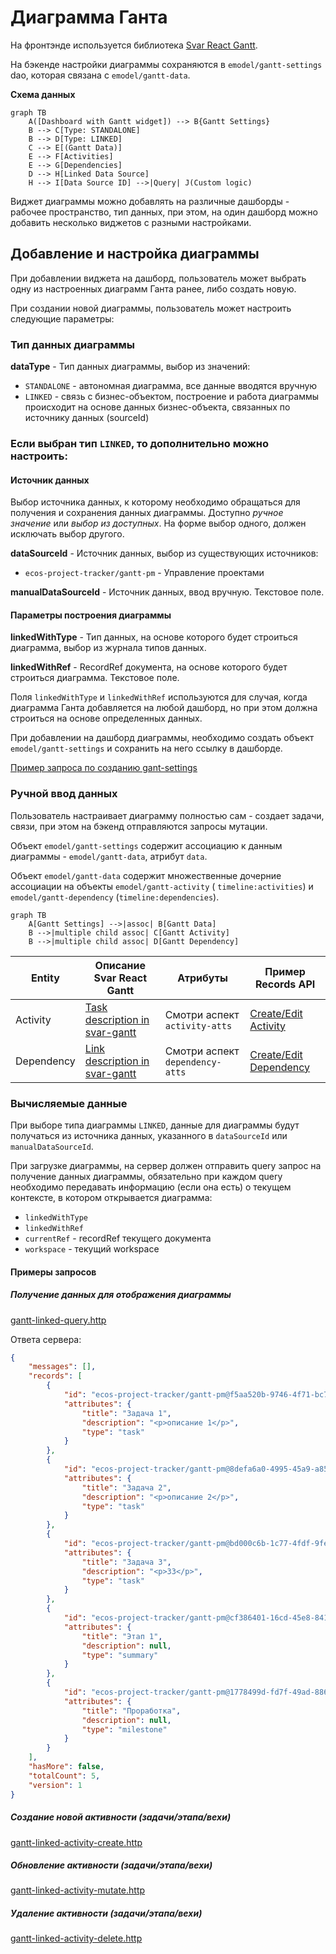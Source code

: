 # Диаграмма Ганта

На фронтэнде используется библиотека [Svar React Gantt](https://svar.dev/react/gantt/).

На бэкенде настройки диаграммы сохраняются в `emodel/gantt-settings` dao, которая связана с `emodel/gantt-data`.

**Схема данных**

```mermaid
graph TB
    A([Dashboard with Gantt widget]) --> B{Gantt Settings}
    B --> C[Type: STANDALONE]
    B --> D[Type: LINKED]
    C --> E[(Gantt Data)]
    E --> F[Activities]
    E --> G[Dependencies]
    D --> H[Linked Data Source]
    H --> I[Data Source ID] -->|Query| J(Custom logic)
```

Виджет диаграммы можно добавлять на различные дашборды - рабочее пространство, тип данных, при этом, на один дашборд
можно добавить несколько виджетов с разными настройками.

## Добавление и настройка диаграммы

При добавлении виджета на дашборд, пользователь может выбрать одну из настроенных диаграмм Ганта ранее,
либо создать новую.

При создании новой диаграммы, пользователь может настроить следующие параметры:

### Тип данных диаграммы

**dataType** - Тип данных диаграммы, выбор из значений:

- `STANDALONE` - автономная диаграмма, все данные вводятся вручную
- `LINKED` - связь с бизнес-объектом, построение и работа диаграммы происходит на основе данных бизнес-объекта,
  связанных по источнику данных (sourceId)

### Если выбран тип `LINKED`, то дополнительно можно настроить:

#### Источник данных

Выбор источника данных, к которому необходимо обращаться для получения и сохранения данных диаграммы.
Доступно _ручное значение_ или _выбор из доступных_. На форме выбор одного, должен исключать выбор другого.

**dataSourceId** - Источник данных, выбор из существующих источников:

- `ecos-project-tracker/gantt-pm` - Управление проектами

**manualDataSourceId** - Источник данных, ввод вручную. Текстовое поле.

#### Параметры построения диаграммы

**linkedWithType** - Тип данных, на основе которого будет строиться диаграмма, выбор из журнала типов данных.

**linkedWithRef** - RecordRef документа, на основе которого будет строиться диаграмма. Текстовое поле.

Поля `linkedWithType` и `linkedWithRef` используются для случая, когда диаграмма Ганта добавляется на любой дашборд,
но при этом должна строиться на основе определенных данных.

При добавлении на дашборд диаграммы, необходимо создать объект `emodel/gantt-settings` и сохранить на него ссылку в
дашборде.

[Пример запроса по созданию gant-settings](./gantt-settings-create.http)

### Ручной ввод данных

Пользователь настраивает диаграмму полностью сам - создает задачи, связи, при этом на бэкенд отправляются запросы
мутации.

Объект `emodel/gantt-settings` содержит ассоциацию к данным диаграммы - `emodel/gantt-data`, атрибут `data`.

Объект `emodel/gantt-data` содержит множественные дочерние ассоциации на объекты `emodel/gantt-activity` (
`timeline:activities`)
и `emodel/gantt-dependency` (`timeline:dependencies`).

```mermaid
graph TB
    A[Gantt Settings] -->|assoc| B[Gantt Data]
    B -->|multiple child assoc| C[Gantt Activity]
    B -->|multiple child assoc| D[Gantt Dependency]
```

| Entity     | Описание Svar React Gantt                                                                | Атрибуты                        | Пример Records API                                       |
|------------|------------------------------------------------------------------------------------------|---------------------------------|----------------------------------------------------------|
| Activity   | [Task description in svar-gantt](https://docs.svar.dev/react/gantt/api/properties/tasks) | Смотри аспект `activity-atts`   | [Create/Edit Activity](./gantt-activity-create.http)     |
| Dependency | [Link description in svar-gantt](https://docs.svar.dev/react/gantt/api/properties/links) | Смотри аспект `dependency-atts` | [Create/Edit Dependency](./gantt-dependency-create.http) |

### Вычисляемые данные

При выборе типа диаграммы `LINKED`, данные для диаграммы будут получаться из источника данных,
указанного в `dataSourceId` или `manualDataSourceId`.

При загрузке диаграммы, на сервер должен отправить query запрос на получение данных диаграммы, обязательно при каждом query
необходимо передавать информацию (если она есть) о текущем контексте, в котором открывается диаграмма:

- `linkedWithType`
- `linkedWithRef`
- `currentRef` - recordRef текущего документа
- `workspace` - текущий workspace

#### Примеры запросов

##### Получение данных для отображения диаграммы

[gantt-linked-query.http](./gantt-linked-query.http)

Ответа сервера:

```json
{
    "messages": [],
    "records": [
        {
            "id": "ecos-project-tracker/gantt-pm@f5aa520b-9746-4f71-bc72-fa27c36322c7",
            "attributes": {
                "title": "Задача 1",
                "description": "<p>описание 1</p>",
                "type": "task"
            }
        },
        {
            "id": "ecos-project-tracker/gantt-pm@8defa6a0-4995-45a9-a856-4931c8aef39e",
            "attributes": {
                "title": "Задача 2",
                "description": "<p>описание 2</p>",
                "type": "task"
            }
        },
        {
            "id": "ecos-project-tracker/gantt-pm@bd000c6b-1c77-4fdf-9fef-ec36857a95f2",
            "attributes": {
                "title": "Задача 3",
                "description": "<p>33</p>",
                "type": "task"
            }
        },
        {
            "id": "ecos-project-tracker/gantt-pm@cf386401-16cd-45e8-841c-0fee83faf35b",
            "attributes": {
                "title": "Этап 1",
                "description": null,
                "type": "summary"
            }
        },
        {
            "id": "ecos-project-tracker/gantt-pm@1778499d-fd7f-49ad-886a-5a0752444d49",
            "attributes": {
                "title": "Проработка",
                "description": null,
                "type": "milestone"
            }
        }
    ],
    "hasMore": false,
    "totalCount": 5,
    "version": 1
}
```

##### Создание новой активности (задачи/этапа/вехи) 

[gantt-linked-activity-create.http](./gantt-linked-activity-create.http)

##### Обновление активности (задачи/этапа/вехи)

[gantt-linked-activity-mutate.http](./gantt-linked-activity-mutate.http)

##### Удаление активности (задачи/этапа/вехи)

[gantt-linked-activity-delete.http](./gantt-linked-activity-delete.http)
